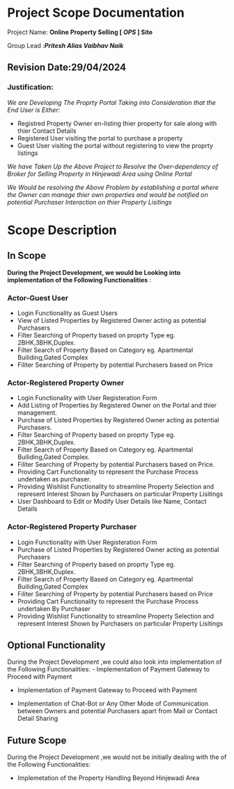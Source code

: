 # Project Scope Documentation

Project Name: **Online Property Selling [ *OPS* ] Site**

Group Lead :***Pritesh Alias Vaibhav Naik***

## Revision Date:29/04/2024

### Justification:
*We are Developing The Proprty Portal Taking into Consideration that the End User is Either:* 
- Registred Property Owner en-listing thier property for sale along with thier Contact Details
- Registered User visiting the portal to purchase a property
- Guest User visiting the portal without registering to view the proprty listings 

*We have Taken Up the Above Project to Resolve the Over-dependency of Broker for Selling Property in Hinjewadi Area using Online Portal*

*We Would be resolving the Above Problem by establishing a portal where the Owner can manage thier own properties and would be notified on potential Purchaser Interaction on thier Property Lisitings*

# Scope Description
## In Scope
**During the Project Development, we would be Looking into implementation of the Following Functionalities** :

### Actor-Guest User
- Login Functionality as Guest Users
- View of Listed Properties by Registered Owner acting as potential Purchasers
- Filter Searching of Property based on proprty Type eg. 2BHK,3BHK,Duplex.
- Filter Search of Property Based on Category eg. Apartmental Builiding,Gated Complex
- Filiter Searching of Property by potential Purchasers based on Price

### Actor-Registered Property Owner
- Login Functionality with User Registeration Form
- Add Listing of Properties by Registered Owner on the Portal and thier management.
- Purchase of Listed Properties by Registered Owner acting as potential Purchasers.
- Filter Searching of Property based on proprty Type eg. 2BHK,3BHK,Duplex.
- Filter Search of Property Based on Category eg. Apartmental Builiding,Gated Complex.
- Filiter Searching of Property by potential Purchasers based on Price.
- Providing Cart Functionality to represent the Purchase Process undertaken as purchaser.
- Providing Wishlist Functionality to streamline Property Selection and represent Interest Shown by Purchasers on particular Property Lisitings
- User Dashboard to Edit or Modify User Details like Name, Contact Details

### Actor-Registered Property Purchaser
- Login Functionality with User Registeration Form
- Purchase of Listed Properties by Registered Owner acting as potential Purchasers
- Filter Searching of Property based on proprty Type eg. 2BHK,3BHK,Duplex.
- Filter Search of Property Based on Category eg. Apartmental Builiding,Gated Complex
- Filiter Searching of Property by potential Purchasers based on Price
- Providing Cart Functionality to represent the Purchase Process undertaken By Purchaser
- Providing Wishlist Functionality to streamline Property Selection and represent Interest Shown by Purchasers on particular Property Lisitings

## Optional Functionality
During the Project Development ,we could also look into implementation of the Following Functionalities: - Implementation of Payment Gateway to Proceed with Payment
- Implementation of Payment Gateway to Proceed with Payment

- Implementation of Chat-Bot or Any Other Mode of Communication between Owners and potential Purchasers apart from Mail or Contact Detail Sharing


## Future Scope
During the Project Development ,we would not be initially dealing with the of the Following Functionalities:
- Implemetation of the Property Handling Beyond Hinjewadi Area 